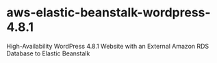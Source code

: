 # aws-elastic-beanstalk-wordpress-4.8.1
High-Availability WordPress 4.8.1 Website with an External Amazon RDS Database to Elastic Beanstalk
